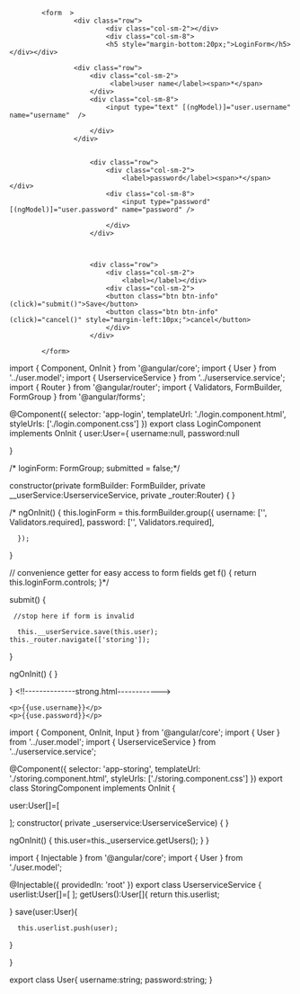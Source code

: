 <!------------------login.html------------------------>
<!---<div class="jumbotron">
    <div class="container">
    
            <div class="row">
                <div class="col-sm-2"></div>
                <div class="col-sm-8">
                <h1 style="text-align:center;margin-bottom:20px;">LoginForm</h1></div></div>

                <form [formGroup]="loginForm" (ngSubmit)="onSubmit()">
                    <div class="form-group">
                        <div class="row">
                            <div class="col-sm-2">
                                 <label>user name</label><span>*</span>
                            </div>
                            <div class="col-sm-8">
                                <input type="text" formControlName="username" [(ngModel)]="user.username" name="username" class="form-control" [ngClass]="{ 'is-invalid': submitted && f.username.errors }" />
                                <div *ngIf="submitted && f.username.errors" class="invalid-feedback">
                                    <div *ngIf="f.username.errors.required">user name is required</div>
                                    
                                </div>
                            </div>
                        </div>
                    </div>
                    <div class="form-group">
                            <div class="row">
                                <div class="col-sm-2">
                                    <label>password</label><span>*</span></div>
                                <div class="col-sm-8">
                                    <input type="password"   [(ngModel)]="user.password" name="password" formControlName="password" class="form-control" [ngClass]="{ 'is-invalid': submitted && f.password.errors }" />
                                    <div *ngIf="submitted && f.password.errors" class="invalid-feedback">
                                        <div *ngIf="f.password.errors.required">Last Name is required</div>
                                    </div>
                                </div>
                            </div>
                    </div>
                    
                    
                    <div class="form-group">
                            <div class="row">
                                <div class="col-sm-2">
                                    <label></label></div>
                                <div class="col-sm-2">
                                <button class="btn btn-info">Save</button>

                                </div>
                            </div>
                           
                    </div>
                   
                </form>
               
        
        
    </div>
</div>-->

<div class="container">
    
       

            <form  >
                    <div class="row">
                            <div class="col-sm-2"></div>
                            <div class="col-sm-8">
                            <h5 style="margin-bottom:20px;">LoginForm</h5></div></div>
 
                    <div class="row">
                        <div class="col-sm-2">
                             <label>user name</label><span>*</span>
                        </div>
                        <div class="col-sm-8">
                            <input type="text" [(ngModel)]="user.username" name="username"  />
                         
                        </div>
                    </div>
            
              
                        <div class="row">
                            <div class="col-sm-2">
                                <label>password</label><span>*</span></div>
                            <div class="col-sm-8">
                                <input type="password"   [(ngModel)]="user.password" name="password" />
                                
                            </div>
                        </div>
              
                
              
                        <div class="row">
                            <div class="col-sm-2">
                                <label></label></div>
                            <div class="col-sm-2">
                            <button class="btn btn-info" (click)="submit()">Save</button>
                            <button class="btn btn-info" (click)="cancel()" style="margin-left:10px;">cancel</button>
                            </div>
                        </div>

            </form>

</div>
<!------------login.ts------------->
import { Component, OnInit } from '@angular/core';
import { User } from '../user.model';
import { UserserviceService } from '../userservice.service';
import { Router } from '@angular/router';
import { Validators, FormBuilder, FormGroup } from '@angular/forms';

@Component({
  selector: 'app-login',
  templateUrl: './login.component.html',
  styleUrls: ['./login.component.css']
})
export class LoginComponent implements OnInit {
  user:User={
  username:null,
 password:null
 
   
   
  }
  
 /* loginForm: FormGroup;
  submitted = false;*/

  constructor(private formBuilder: FormBuilder, private __userService:UserserviceService, private _router:Router) { }

 

 
 /* ngOnInit() {
      this.loginForm = this.formBuilder.group({
         username: ['', Validators.required],
          password: ['', Validators.required],
  
      });
  }

  // convenience getter for easy access to form fields
  get f() { return this.loginForm.controls; }*/

  submit() {

     //stop here if form is invalid
    
      this.__userService.save(this.user);
    this._router.navigate(['storing']);
    
  }

  ngOnInit() {
  }
  
}
<!!--------------strong.html------------>
<div *ngFor="let use of user">
 
    <p>{{use.username}}</p>
    <p>{{use.password}}</p>
</div>

<!----------------storing.ts----------------->
import { Component, OnInit, Input } from '@angular/core';
import { User } from '../user.model';
import { UserserviceService } from '../userservice.service';

@Component({
  selector: 'app-storing',
  templateUrl: './storing.component.html',
  styleUrls: ['./storing.component.css']
})
export class StoringComponent implements OnInit {

 user:User[]=[
  
  ];
  constructor( private _userservice:UserserviceService) { }

  ngOnInit() {
    this.user=this._userservice.getUsers();
  }
}
<!--------------services.ts----------->
import { Injectable } from '@angular/core';
import { User } from './user.model';

@Injectable({
  providedIn: 'root'
})
export class UserserviceService {
  userlist:User[]=[ 
  ];
  getUsers():User[]{
      return this.userlist;

  }
  save(user:User){                                                         
     
      this.userlist.push(user);

  }

}
<!------------------model.ts------------------>
export class User{
    username:string;
    password:string;
}
